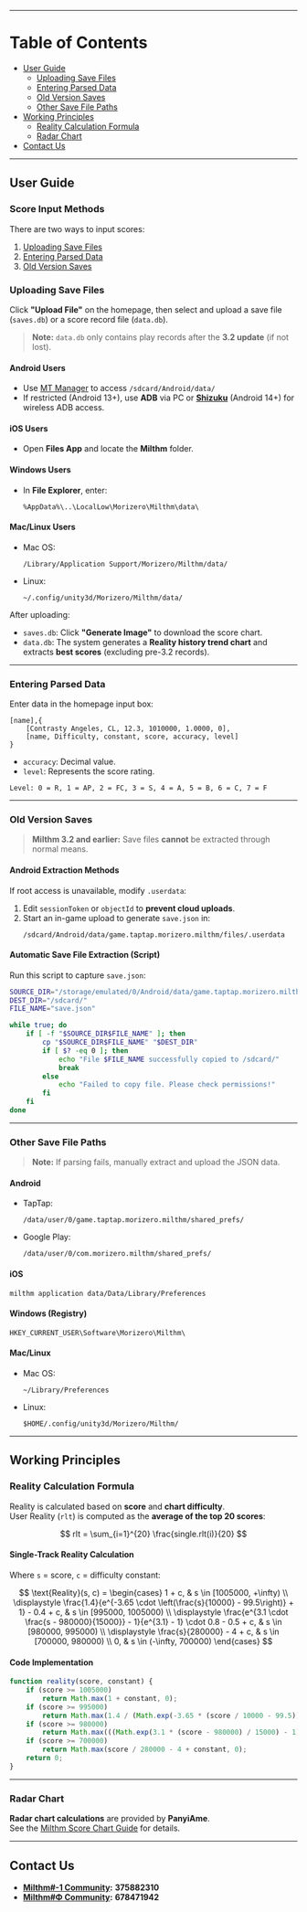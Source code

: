 
---

# **Table of Contents**
- [User Guide](#user-guide)
  - [Uploading Save Files](#uploading-save-files)
  - [Entering Parsed Data](#entering-parsed-data)
  - [Old Version Saves](#old-version-saves)
  - [Other Save File Paths](#other-save-file-paths)
- [Working Principles](#working-principles)
  - [Reality Calculation Formula](#reality-calculation-formula)
  - [Radar Chart](#radar-chart)
- [Contact Us](#contact-us)

---

## **User Guide**

### **Score Input Methods**
There are two ways to input scores:
1. [Uploading Save Files](#uploading-save-files)
2. [Entering Parsed Data](#entering-parsed-data)
3. [Old Version Saves](#old-version-saves)

### **Uploading Save Files**
Click **"Upload File"** on the homepage, then select and upload a save file (`saves.db`) or a score record file (`data.db`).

> **Note:** `data.db` only contains play records after the **3.2 update** (if not lost).

#### **Android Users**
- Use [MT Manager](https://mt2.cn/) to access `/sdcard/Android/data/`
- If restricted (Android 13+), use **ADB** via PC or **[Shizuku](https://shizuku.rikka.app/zh-hans/)** (Android 14+) for wireless ADB access.

#### **iOS Users**
- Open **Files App** and locate the **Milthm** folder.

#### **Windows Users**
- In **File Explorer**, enter:
  ```text
  %AppData%\..\LocalLow\Morizero\Milthm\data\
  ```

#### **Mac/Linux Users**
- Mac OS:
  ```text
  /Library/Application Support/Morizero/Milthm/data/
  ```
- Linux:
  ```text
  ~/.config/unity3d/Morizero/Milthm/data/
  ```

After uploading:
- `saves.db`: Click **"Generate Image"** to download the score chart.
- `data.db`: The system generates a **Reality history trend chart** and extracts **best scores** (excluding pre-3.2 records).

---

### **Entering Parsed Data**
Enter data in the homepage input box:

```text
[name],{
    [Contrasty Angeles, CL, 12.3, 1010000, 1.0000, 0],
    [name, Difficulty, constant, score, accuracy, level]
}
```

- `accuracy`: Decimal value.
- `level`: Represents the score rating.

```text
Level: 0 = R, 1 = AP, 2 = FC, 3 = S, 4 = A, 5 = B, 6 = C, 7 = F
```

---

### **Old Version Saves**
> **Milthm 3.2 and earlier:** Save files **cannot** be extracted through normal means.

#### **Android Extraction Methods**
If root access is unavailable, modify `.userdata`:
1. Edit `sessionToken` or `objectId` to **prevent cloud uploads**.
2. Start an in-game upload to generate `save.json` in:
   ```text
   /sdcard/Android/data/game.taptap.morizero.milthm/files/.userdata
   ```

#### **Automatic Save File Extraction (Script)**
Run this script to capture `save.json`:

```sh
SOURCE_DIR="/storage/emulated/0/Android/data/game.taptap.morizero.milthm/files/"
DEST_DIR="/sdcard/"
FILE_NAME="save.json"

while true; do
    if [ -f "$SOURCE_DIR$FILE_NAME" ]; then
        cp "$SOURCE_DIR$FILE_NAME" "$DEST_DIR"
        if [ $? -eq 0 ]; then
            echo "File $FILE_NAME successfully copied to /sdcard/"
            break
        else
            echo "Failed to copy file. Please check permissions!"
        fi
    fi
done
```

---

### **Other Save File Paths**
> **Note:** If parsing fails, manually extract and upload the JSON data.

#### **Android**
- TapTap:
  ```text
  /data/user/0/game.taptap.morizero.milthm/shared_prefs/
  ```
- Google Play:
  ```text
  /data/user/0/com.morizero.milthm/shared_prefs/
  ```

#### **iOS**
  ```text
  milthm application data/Data/Library/Preferences
  ```

#### **Windows (Registry)**
  ```text
  HKEY_CURRENT_USER\Software\Morizero\Milthm\
  ```

#### **Mac/Linux**
- Mac OS:
  ```text
  ~/Library/Preferences
  ```
- Linux:
  ```text
  $HOME/.config/unity3d/Morizero/Milthm/
  ```

---

## **Working Principles**

### **Reality Calculation Formula**
Reality is calculated based on **score** and **chart difficulty**.  
User Reality (`rlt`) is computed as the **average of the top 20 scores**:

$$
rlt = \sum_{i=1}^{20} \frac{single.rlt(i)}{20}
$$

#### **Single-Track Reality Calculation**
Where `s` = score, `c` = difficulty constant:

$$
\text{Reality}(s, c) =
\begin{cases} 
1 + c, & s \in [1005000, +\infty) \\
\displaystyle \frac{1.4}{e^{-3.65 \cdot \left(\frac{s}{10000} - 99.5\right)} + 1} - 0.4 + c, 
& s \in [995000, 1005000) \\
\displaystyle \frac{e^{3.1 \cdot \frac{s - 980000}{15000}} - 1}{e^{3.1} - 1} \cdot 0.8 - 0.5 + c, 
& s \in [980000, 995000) \\
\displaystyle \frac{s}{280000} - 4 + c, & s \in [700000, 980000) \\
0, & s \in (-\infty, 700000)
\end{cases}
$$

#### **Code Implementation**
```js
function reality(score, constant) {
    if (score >= 1005000)
        return Math.max(1 + constant, 0);
    if (score >= 995000) 
        return Math.max(1.4 / (Math.exp(-3.65 * (score / 10000 - 99.5)) + 1) - 0.4 + constant, 0);
    if (score >= 980000) 
        return Math.max(((Math.exp(3.1 * (score - 980000) / 15000) - 1) / (Math.exp(3.1) - 1)) * 0.8 - 0.5 + constant, 0);
    if (score >= 700000) 
        return Math.max(score / 280000 - 4 + constant, 0);
    return 0;
}
```

---

### **Radar Chart**
**Radar chart calculations** are provided by **PanyiAme**.  
See the [Milthm Score Chart Guide](https://wwp.lanzoup.com/iZ59A2j8nbpe) for details.

---

## **Contact Us**
- **[Milthm#-1 Community](https://qm.qq.com/q/Utb6sNDvki):** **375882310**
- **[Milthm#Φ Community](https://qm.qq.com/q/fIErsKKz3a):** **678471942**

